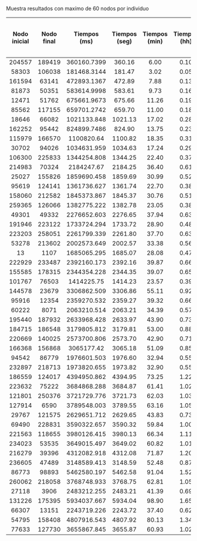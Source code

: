 Muestra resultados con maxímo de 60 nodos por individuo

Nodo inicial|   Nodo final|   Tiempos (ms)|   Tiempos (seg)|   Tiempos (min)|   Tiempos (hh)|   Costo|   Poblaciones|   Distancia entre Nodo final y ultimo encontrado
|:-:|:-:|:-:|:-:|:-:|:-:|:-:|:-:|:-:|
204557|   189419|   360160.7399|   360.16 |   6.00 |   0.10|   14072 |   1 |   0.00
58303 |   106038|   181468.3144|   181.47 |   3.02 |   0.05|   6920  |   1 |   0.00
161594|   63141 |   472893.1367|   472.89 |   7.88 |   0.13|   9422  |   3 |   0.00
81873 |   50351 |   583614.9998|   583.61 |   9.73 |   0.16|   13946 |   3 |   0.00
12471 |   51762 |   675661.9673|   675.66 |   11.26|   0.19|   8054  |   3 |   0.00
85562 |   117155|   659701.2742|   659.70 |   11.00|   0.18|   40028 |   4 |   0.00
18646 |   66082 |   1021133.848|   1021.13|   17.02|   0.28|   51887 |   5 |   0.00
162252|   95442 |   824899.7486|   824.90 |   13.75|   0.23|   2831  |   11|   780832.38
115979|   166570|   1100820.64 |   1100.82|   18.35|   0.31|   10573 |   11|   734740.69
30702 |   94026 |   1034631.959|   1034.63|   17.24|   0.29|   565   |   11|   123786.67
106300|   225833|   1344254.808|   1344.25|   22.40|   0.37|   3611  |   12|   923.19
214983|   70324 |   2184247.67 |   2184.25|   36.40|   0.61|   52047 |   12|   425702.56
25027 |   155826|   1859690.458|   1859.69|   30.99|   0.52|   19346 |   13|   222.16
95619 |   124141|   1361736.627|   1361.74|   22.70|   0.38|   12709 |   13|   921.95
158060|   212582|   1845373.867|   1845.37|   30.76|   0.51|   31030 |   13|   409.68
259365|   126066|   1382775.222|   1382.78|   23.05|   0.38|   8655  |   13|   223.61
49301 |   49332 |   2276652.603|   2276.65|   37.94|   0.63|   60616 |   13|   670.82
191946|   223122|   1733724.294|   1733.72|   28.90|   0.48|   4019  |   13|   981.65
223203|   258051|   2261799.339|   2261.80|   37.70|   0.63|   36344 |   14|   672889.34
53278 |   213602|   2002573.649|   2002.57|   33.38|   0.56|   85323 |   14|   404287.78
13    |   1107  |   1685065.295|   1685.07|   28.08|   0.47|   29894 |   14|   223.61
222929|   233487|   2392160.173|   2392.16|   39.87|   0.66|   33736 |   15|   1529.71
155585|   178315|   2344354.228|   2344.35|   39.07|   0.65|   92464 |   15|   158696.75
101767|   76503 |   1414225.75 |   1414.23|   23.57|   0.39|   54695 |   15|   606778.11
144578|   23679 |   3306862.509|   3306.86|   55.11|   0.92|   48038 |   16|   806.23
95916 |   12354 |   2359270.532|   2359.27|   39.32|   0.66|   19035 |   16|   608.28
60222 |   8071  |   2063210.514|   2063.21|   34.39|   0.57|   22084 |   17|   418.55
195440|   187932|   2633968.428|   2633.97|   43.90|   0.73|   31865 |   17|   722.73
184715|   186548|   3179805.812|   3179.81|   53.00|   0.88|   68607 |   18|   293435.97
220669|   140025|   2573700.806|   2573.70|   42.90|   0.71|   30988 |   18|   500.44
166368|   156868|   3065177.42 |   3065.18|   51.09|   0.85|   39283 |   19|   707.11
94542 |   86779 |   1976601.503|   1976.60|   32.94|   0.55|   54519 |   23|   0.00
232897|   218713|   1973820.655|   1973.82|   32.90|   0.55|   87351 |   23|   393033.63
186559|   124017|   4394950.862|   4394.95|   73.25|   1.22|   61978 |   24|   306891.98
223632|   75222 |   3684868.288|   3684.87|   61.41|   1.02|   63090 |   26|   171850.34
121801|   250376|   3721729.776|   3721.73|   62.03|   1.03|   99565 |   28|   547709.40
127914|   6590  |   3789548.003|   3789.55|   63.16|   1.05|   76919 |   28|   363116.53
29767 |   121575|   2629651.712|   2629.65|   43.83|   0.73|   93819 |   28|   396814.28
69490 |   228831|   3590322.657|   3590.32|   59.84|   1.00|   60429 |   29|   549085.37
221563|   118655|   3980126.415|   3980.13|   66.34|   1.11|   75326 |   29|   705773.93
234023|   53535 |   3649015.497|   3649.02|   60.82|   1.01|   86017 |   30|   320322.66
216279|   39396 |   4312082.918|   4312.08|   71.87|   1.20|   58297 |   31|   237047.67
236605|   47489 |   3148589.413|   3148.59|   52.48|   0.87|   63657 |   33|   608081.07
86773 |   98893 |   5462580.197|   5462.58|   91.04|   1.52|   75582 |   34|   534981.16
260062|   218058|   3768748.933|   3768.75|   62.81|   1.05|   107830|   35|   664608.80
27118 |   3906  |   2483212.255|   2483.21|   41.39|   0.69|   81387 |   35|   571774.02
131226|   175395|   5934037.667|   5934.04|   98.90|   1.65|   75821 |   38|   640613.72
66307 |   13151 |   2243719.226|   2243.72|   37.40|   0.62|   130816|   39|   359489.53
54795 |   158408|   4807916.543|   4807.92|   80.13|   1.34|   57917 |   40|   515576.95
77633 |   127730|   3655867.845|   3655.87|   60.93|   1.02|   145497|   48|   161982.41